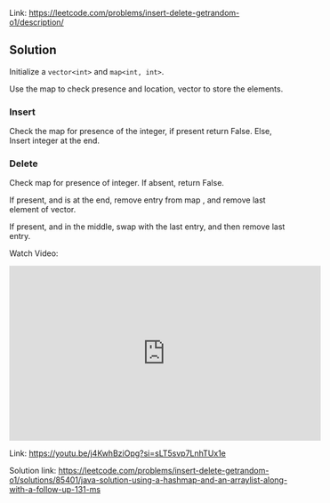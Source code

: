 Link: https://leetcode.com/problems/insert-delete-getrandom-o1/description/ 

## Solution

Initialize a `vector<int>` and `map<int, int>`.  

Use the map to check presence and location, vector to store the elements.

### Insert
Check the map for presence of the integer, if present return False.
Else, Insert integer at the end.

### Delete
Check map for presence of integer. If absent, return False.

If present, and is at the end, remove entry from map , and remove last element of vector.

If present, and in the middle, swap with the last entry, and then remove last entry.


Watch Video: 
<iframe width="560" height="315" src="https://www.youtube.com/embed/j4KwhBziOpg?si=DYFS0kYpx7Rp9hbj" title="YouTube video player" frameborder="0" allow="accelerometer; autoplay; clipboard-write; encrypted-media; gyroscope; picture-in-picture; web-share" referrerpolicy="strict-origin-when-cross-origin" allowfullscreen></iframe>

Link: 
https://youtu.be/j4KwhBziOpg?si=sLT5svp7LnhTUx1e 

Solution link:
https://leetcode.com/problems/insert-delete-getrandom-o1/solutions/85401/java-solution-using-a-hashmap-and-an-arraylist-along-with-a-follow-up-131-ms 


